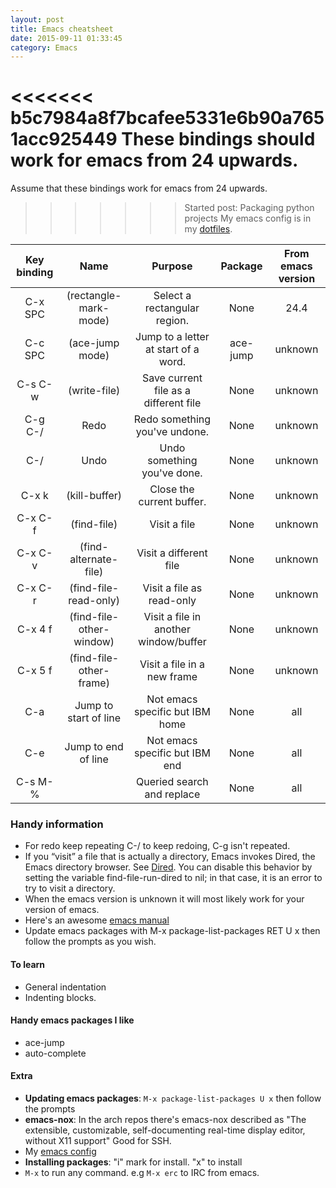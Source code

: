 ```yaml
---
layout: post
title: Emacs cheatsheet
date: 2015-09-11 01:33:45
category: Emacs
---
```


<<<<<<< b5c7984a8f7bcafee5331e6b90a7651acc925449
These bindings should work for emacs from 24 upwards.
=======
Assume that these bindings work for emacs from 24 upwards.
>>>>>>> Started post: Packaging python projects
My emacs config is in my [dotfiles].

| Key binding |            Name         |                  Purpose               |   Package  | From emacs version |
|:-----------:|:-----------------------:|:--------------------------------------:|:----------:|:------------------:|
| C-x SPC     | (rectangle-mark-mode)   | Select a rectangular region.           |    None    |        24.4        |
| C-c SPC     | (ace-jump mode)         | Jump to a letter at start of a word.   |  ace-jump  |       unknown      |
| C-s C-w     | (write-file)            | Save current file as a different file  |    None    |       unknown      |
| C-g C-/     | Redo                    | Redo something you've undone.          |    None    |       unknown      |
| C-/         | Undo                    | Undo something you've done.            |    None    |       unknown      |
| C-x k       | (kill-buffer)           | Close the current buffer.              |    None    |       unknown      |
| C-x C-f     | (find-file)             | Visit a file                           |    None    |       unknown      |
| C-x C-v     | (find-alternate-file)   | Visit a different file                 |    None    |       unknown      |
| C-x C-r     | (find-file-read-only)   | Visit a file as read-only              |    None    |       unknown      |
| C-x 4 f     | (find-file-other-window)| Visit a file in another window/buffer  |    None    |       unknown      |
| C-x 5 f     | (find-file-other-frame) | Visit a file in a new frame            |    None    |       unknown      |
| C-a         | Jump to start of line   | Not emacs specific but IBM home        |    None    |         all        |
| C-e         | Jump to end of line     | Not emacs specific but IBM end         |    None    |         all        |
| C-s M-%     |                         | Queried search and replace             |    None    |         all        |

### Handy information
- For redo keep repeating C-/ to keep redoing, C-g isn't repeated.
- If you “visit” a file that is actually a directory, Emacs invokes Dired, the Emacs directory browser. See [Dired]. You can disable this behavior by setting the variable find-file-run-dired to nil; in that case, it is an error to try to visit a directory.
- When the emacs version is unknown it will most likely work for your version of emacs.
- Here's an awesome [emacs manual] 
- Update emacs packages with M-x package-list-packages RET U x then follow the prompts as you wish.


#### To learn
- General indentation
- Indenting blocks.


#### Handy emacs packages I like
- ace-jump
- auto-complete


#### Extra
- **Updating emacs packages**: `M-x package-list-packages U x` then follow the prompts
- **emacs-nox**: In the arch repos there's emacs-nox described as "The extensible, customizable, self-documenting real-time display editor, without X11 support" Good for SSH.
- My [emacs config](https://github.com/urbanslug/dotfiles/blob/master/.emacs)
- **Installing packages**: "i" mark for install. "x" to install
- `M-x` to run any command. e.g `M-x erc` to IRC from emacs.

[emacs manual]: http://www.gnu.org/software/emacs/manual/html_node/emacs/index.html#SEC_Content
[Dired]: http://www.gnu.org/software/emacs/manual/html_node/emacs/Dired.html#Dired
[dotfiles]: https://github.com/urbanslug/dotfiles/blob/master/.emacs
